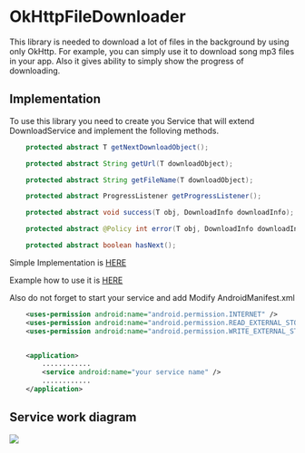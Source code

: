 # OkHttpFileDownloader

This library is needed to download a lot of files in the background by using only OkHttp. For example, you can simply use it to download song mp3 files in your app. Also it gives ability to simply show the progress of downloading.   

## Implementation

To use this library you need to create you Service that will extend DownloadService and implement the folloving methods. 

```java
    protected abstract T getNextDownloadObject();

    protected abstract String getUrl(T downloadObject);

    protected abstract String getFileName(T downloadObject);

    protected abstract ProgressListener getProgressListener();

    protected abstract void success(T obj, DownloadInfo downloadInfo);

    protected abstract @Policy int error(T obj, DownloadInfo downloadInfo);

    protected abstract boolean hasNext();
```

Simple Implementation is [HERE](https://github.com/Stasssm/OkHttpFileDownloader/blob/master/app/src/main/java/test/com/downloadlibrary/MainService.java)

Example how to use it is [HERE](https://github.com/Stasssm/OkHttpFileDownloader/blob/master/app/src/main/java/test/com/downloadlibrary/MainActivity.java)

Also do not forget to start your service and add Modify AndroidManifest.xml

```xml
    <uses-permission android:name="android.permission.INTERNET" />
    <uses-permission android:name="android.permission.READ_EXTERNAL_STORAGE" />
    <uses-permission android:name="android.permission.WRITE_EXTERNAL_STORAGE" />


    <application>
		............
        <service android:name="your service name" />
        ............
   	</application>    


```

## Service work diagram

![](https://user-images.githubusercontent.com/4447037/26929228-8c6e2b20-4c61-11e7-9924-ef8183d92f63.png)
